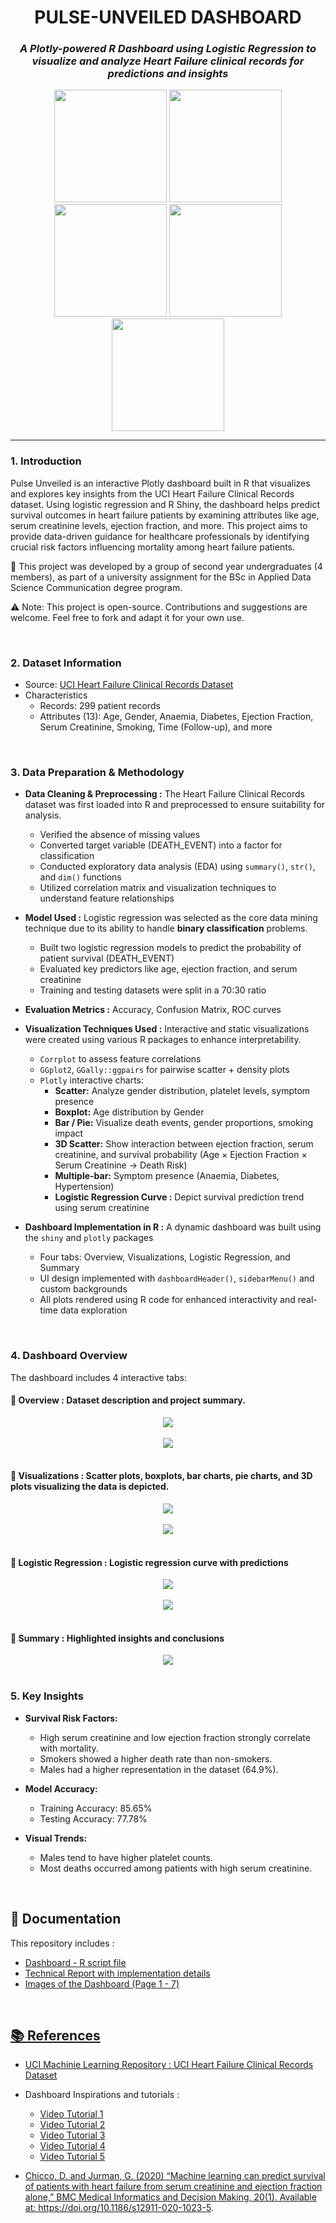 <h1 align="center"><b>PULSE-UNVEILED DASHBOARD</b></h1> 
<h3 align="center"><i>A Plotly-powered R Dashboard using Logistic Regression to visualize and analyze Heart Failure clinical records for predictions and insights</i></h3> 
<div align="center"> 
  <img height="180" src="https://media.giphy.com/media/v1.Y2lkPWVjZjA1ZTQ3ejE3ODVlNmRyZnc2M3loaHRvdTJqeXZubGo3Z2U0Z2ptajBibGdhaSZlcD12MV9zdGlja2Vyc19yZWxhdGVkJmN0PXM/irOvD4JoFVGdmgHXUB/giphy.gif" />
  <img height="180" src="https://media3.giphy.com/media/v1.Y2lkPTc5MGI3NjExMWlmM2NhejJtejRpc3I3dzk0emQ1bXQ3NWd6bWMxNGJqYzZqMzQwdiZlcD12MV9pbnRlcm5hbF9naWZfYnlfaWQmY3Q9cw/qfta6FfdnpYTNSWxa2/giphy.gif" /> 
  <img height="180" src="https://media.giphy.com/media/v1.Y2lkPWVjZjA1ZTQ3M3V1N3hxa2QyaGdjZXd3MnRvYjVpNGpiajB5MXF3NmJoMXd4OXVycSZlcD12MV9zdGlja2Vyc19yZWxhdGVkJmN0PXM/UZkTfqda3N4BQnqAML/giphy.gif" /> 
  <img height="180" src="https://media2.giphy.com/media/v1.Y2lkPTc5MGI3NjExZXJzMTAydnJwMmwyenJlM212aDBzOWphcHZsaGZ3cDNncDNpbHJ6aCZlcD12MV9pbnRlcm5hbF9naWZfYnlfaWQmY3Q9cw/DGTLeokrJoM50usQgs/giphy.gif" />
  <img height="180" src="https://media.giphy.com/media/v1.Y2lkPWVjZjA1ZTQ3ejE3ODVlNmRyZnc2M3loaHRvdTJqeXZubGo3Z2U0Z2ptajBibGdhaSZlcD12MV9zdGlja2Vyc19yZWxhdGVkJmN0PXM/A5gF0x2CYbesC9iHUN/giphy.gif" />
</div> <hr>

### 1. Introduction
Pulse Unveiled is an interactive Plotly dashboard built in R that visualizes and explores key insights from the UCI Heart Failure Clinical Records dataset. Using logistic regression and R Shiny, the dashboard helps predict survival outcomes in heart failure patients by examining attributes like age, serum creatinine levels, ejection fraction, and more. This project aims to provide data-driven guidance for healthcare professionals by identifying crucial risk factors influencing mortality among heart failure patients.

🤝 This project was developed by a group of second year undergraduates (4 members), as part of a university assignment for the BSc in Applied Data Science Communication degree program.

⚠️ Note: This project is open-source. Contributions and suggestions are welcome. Feel free to fork and adapt it for your own use.

<br>

### 2. Dataset Information
- Source: <a href="https://archive.ics.uci.edu/dataset/519/heart+failure+clinical+records"> UCI Heart Failure Clinical Records Dataset</a>
- Characteristics 
   - Records: 299 patient records
   - Attributes (13): Age, Gender, Anaemia, Diabetes, Ejection Fraction, Serum Creatinine, Smoking, Time (Follow-up), and more

<br>

### 3. Data Preparation & Methodology
- <b> Data Cleaning & Preprocessing :</b> The Heart Failure Clinical Records dataset was first loaded into R and preprocessed to ensure suitability for analysis.
    - Verified the absence of missing values
    - Converted target variable (DEATH_EVENT) into a factor for classification
    - Conducted exploratory data analysis (EDA) using `summary()`, `str()`, and `dim()` functions
    - Utilized correlation matrix and visualization techniques to understand feature relationships

- <b> Model Used :</b> Logistic regression was selected as the core data mining technique due to its ability to handle **binary classification** problems.
    - Built two logistic regression models to predict the probability of patient survival (DEATH_EVENT)
    - Evaluated key predictors like age, ejection fraction, and serum creatinine
    - Training and testing datasets were split in a 70:30 ratio
      
- <b> Evaluation Metrics :</b> Accuracy, Confusion Matrix, ROC curves

- <b>Visualization Techniques Used :</b> Interactive and static visualizations were created using various R packages to enhance interpretability.
  - `Corrplot` to assess feature correlations
  - `GGplot2`, `GGally::ggpairs` for pairwise scatter + density plots
  - `Plotly` interactive charts:
    * **Scatter:** Analyze gender distribution, platelet levels, symptom presence
    * **Boxplot:** Age distribution by Gender
    * **Bar / Pie:** Visualize death events, gender proportions, smoking impact
    * **3D Scatter:** Show interaction between ejection fraction, serum creatinine, and survival probability (Age × Ejection Fraction × Serum Creatinine → Death Risk)
    * **Multiple-bar:** Symptom presence (Anaemia, Diabetes, Hypertension)
    *  **Logistic Regression Curve :** Depict survival prediction trend using serum creatinine

- <b>Dashboard Implementation in R :</b> A dynamic dashboard was built using the `shiny` and `plotly` packages
  - Four tabs: Overview, Visualizations, Logistic Regression, and Summary
  - UI design implemented with `dashboardHeader()`, `sidebarMenu()` and custom backgrounds
  - All plots rendered using R code for enhanced interactivity and real-time data exploration

<br>

### 4. Dashboard Overview
The dashboard includes 4 interactive tabs:

 #### 📌 **Overview :** Dataset description and project summary.
<div align="center">
  <img src = "Dashboard - Page 1.png" />
</div>
<br>
<div align="center">
  <img src = "Dashboard - Page 2.png" />
</div>
<br>

 #### 📌 **Visualizations :** Scatter plots, boxplots, bar charts, pie charts, and 3D plots visualizing the data is depicted.
<div align="center">
  <img src = "Dashboard - Page 3.png" />
</div>
<br>
<div align="center">
  <img src = "Dashboard - Page 4.png" />
</div>
<br>

 #### 📌 **Logistic Regression :** Logistic regression curve with predictions
<div align="center">
  <img src = "Dashboard - Page 5.png" />
</div>
<br>
<div align="center">
  <img src = "Dashboard - Page 6.png" />
</div>
<br>

 #### 📌 **Summary :** Highlighted insights and conclusions
<div align="center">
  <img src = "Dashboard - Page 7.png" />
</div>
<br>

### 5. Key Insights
- **Survival Risk Factors:**
  - High serum creatinine and low ejection fraction strongly correlate with mortality.
  - Smokers showed a higher death rate than non-smokers.
  - Males had a higher representation in the dataset (64.9%).

- **Model Accuracy:**
  - Training Accuracy: 85.65%
  - Testing Accuracy: 77.78%

- **Visual Trends:**
  - Males tend to have higher platelet counts.
  - Most deaths occurred among patients with high serum creatinine.

<br>

## 📄 Documentation 
This repository includes :
- <a href = "R script - Dashboard"> Dashboard - R script file
- <a href = "Report - PULSE UNVEILED"> Technical Report with implementation details
- Images of the Dashboard (Page 1 - 7)

<br>

## 📚 References
- UCI Machinie Learning Repository : <a href="https://archive.ics.uci.edu/dataset/519/heart+failure+clinical+records"> UCI Heart Failure Clinical Records Dataset </a> 

- Dashboard Inspirations and tutorials :
  - <a href="https://youtu.be/C4N3_XJJ-jU?si=_3Hmz5aJU0rusLyi"> Video Tutorial 1
  - <a href="https://youtu.be/XycruVLySDg?si=0yOIjnhGM0Ep09hs"> Video Tutorial 2
  - <a href="https://youtu.be/-lN_JNvFSyE?si=2RkaMGSF51yqd8A-"> Video Tutorial 3
  - <a href="https://youtu.be/_a4S4tq62OE?si=38VlveNvFaYuU1Nn"> Video Tutorial 4 
  - <a href="https://youtu.be/WmofiOklux8?si=rba_YXvuIVvaef1a"> Video Tutorial 5  

- Chicco, D. and Jurman, G. (2020) “Machine learning can predict survival of patients with heart failure from serum creatinine and ejection fraction alone,” BMC Medical Informatics and Decision Making, 20(1). Available at: https://doi.org/10.1186/s12911-020-1023-5.
